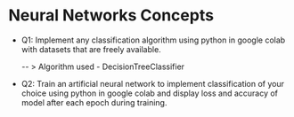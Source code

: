 # Neural Networks Concepts
- Q1:  Implement any classification algorithm using python in google colab with datasets that 
are freely available.

    -- > Algorithm used - DecisionTreeClassifier
   
- Q2:  Train an artificial neural network to implement classification of your choice using python 
in google colab and display loss and accuracy of model after each epoch 
during training.
